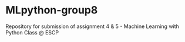 # MLpython-group8
Repository for submission of assignment 4 &amp; 5 - Machine Learning with Python Class @ ESCP
